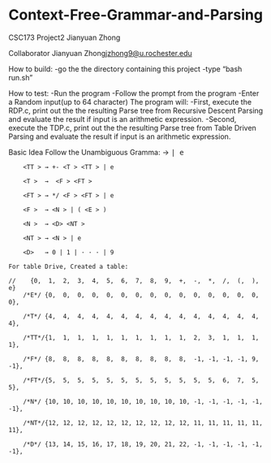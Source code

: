 # Context-Free-Grammar-and-Parsing
CSC173
Project2
Jianyuan Zhong

Collaborator
	Jianyuan Zhong<jzhong9@u.rochester.edu>
	

How to build:
	-go the the directory containing this project
	-type “bash run.sh”


How to test:
	-Run the program
	-Follow the prompt from the program
	-Enter a Random input(up to 64 character)
	The program will:
	 	-First, execute the RDP.c, print out the the resulting Parse tree from Recursive Descent Parsing and evaluate the result if input is an arithmetic expression.
		-Second, execute the TDP.c, print out the the resulting Parse tree from Table Driven Parsing and evaluate the result if input is an arithmetic expression.


Basic Idea
	Follow the Unambiguous Gramma:
		<E >  →  <T > <TT >   | e
		
		<TT > → +- <T > <TT > | e
		
		<T >  →  <F > <FT >
		
		<FT > → */ <F > <FT > | e
		
		<F >  → <N > | ( <E > )
		
		<N >  → <D> <NT >
		
		<NT > → <N > | e
		
		<D>   → 0 | 1 | · · · | 9

	For table Drive, Created a table:

	//    {0,  1,  2,  3,  4,  5,  6,  7,  8,  9,  +,  -,  *,  /,  (,  ), e}
        /*E*/ {0,  0,  0,  0,  0,  0,  0,  0,  0,  0,  0,  0,  0,  0,  0,  0},
        
        /*T*/ {4,  4,  4,  4,  4,  4,  4,  4,  4,  4,  4,  4,  4,  4,  4,  4},
        
        /*TT*/{1,  1,  1,  1,  1,  1,  1,  1,  1,  1,  2,  3,  1,  1,  1,  1},
        
        /*F*/ {8,  8,  8,  8,  8,  8,  8,  8,  8,  8,  -1, -1, -1, -1, 9,  -1},
        
        /*FT*/{5,  5,  5,  5,  5,  5,  5,  5,  5,  5,  5,  5,  6,  7,  5,  5},
        
        /*N*/ {10, 10, 10, 10, 10, 10, 10, 10, 10, 10, -1, -1, -1, -1, -1, -1},
        
        /*NT*/{12, 12, 12, 12, 12, 12, 12, 12, 12, 12, 11, 11, 11, 11, 11, 11},
        
        /*D*/ {13, 14, 15, 16, 17, 18, 19, 20, 21, 22, -1, -1, -1, -1, -1, -1},

